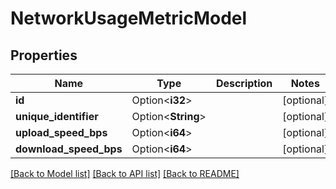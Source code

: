 # NetworkUsageMetricModel

## Properties

Name | Type | Description | Notes
------------ | ------------- | ------------- | -------------
**id** | Option<**i32**> |  | [optional]
**unique_identifier** | Option<**String**> |  | [optional]
**upload_speed_bps** | Option<**i64**> |  | [optional]
**download_speed_bps** | Option<**i64**> |  | [optional]

[[Back to Model list]](../README.md#documentation-for-models) [[Back to API list]](../README.md#documentation-for-api-endpoints) [[Back to README]](../README.md)


